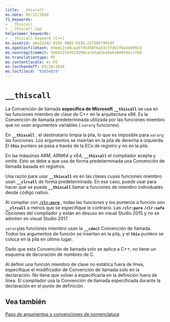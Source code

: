```yaml
---
title: __thiscall
ms.date: 05/22/2020
f1_keywords:
- __thiscall
- __thiscall_cpp
helpviewer_keywords:
- __thiscall keyword [C++]
ms.assetid: a6a22dd2-0101-4885-b33b-22f6057965df
ms.openlocfilehash: b9edc2cd8caa5fd5458f6a53c5fdb1f8a5e69914
ms.sourcegitcommit: 5bb421fdf61d290cac93a03e16a6a80959accf6d
ms.translationtype: MT
ms.contentlocale: es-ES
ms.lasthandoff: 05/26/2020
ms.locfileid: "83854819"
---
```

# `__thiscall`

La Convención de llamada **específica de Microsoft** **`__thiscall`** se usa en las funciones miembro de clase de C++ en la arquitectura x86. Es la Convención de llamada predeterminada utilizada por las funciones miembro que no usan argumentos variables ( `vararg` funciones).

En **`__thiscall`** , el destinatario limpia la pila, lo que es imposible para `vararg` las funciones. Los argumentos se insertan en la pila de derecha a izquierda. El **`this`** puntero se pasa a través de la ECx de registro y no en la pila.

En las máquinas ARM, ARM64 y x64, **`__thiscall`** el compilador acepta y omite. Esto se debe a que usa de forma predeterminada una Convención de llamada basada en registros.

Una razón para usar **`__thiscall`** es en las clases cuyas funciones miembro usan **`__clrcall`** de forma predeterminada. En ese caso, puede usar para hacer que se pueda **`__thiscall`** llamar a funciones de miembro individuales desde código nativo.

Al compilar con [**`/clr:pure`**](../build/reference/clr-common-language-runtime-compilation.md) , todas las funciones y los punteros a función son **`__clrcall`** a menos que se especifique lo contrario. Las **`/clr:pure`** **`/clr:safe`** Opciones del compilador y están en desuso en visual Studio 2015 y no se admiten en visual Studio 2017.

`vararg`las funciones miembro usan la **`__cdecl`** Convención de llamada. Todos los argumentos de función se insertan en la pila, y el **`this`** puntero se coloca en la pila en último lugar.

Dado que esta Convención de llamada solo se aplica a C++, no tiene un esquema de decoración de nombres de C.

Al definir una función miembro de clase no estática fuera de línea, especifique el modificador de Convención de llamada solo en la declaración. No tiene que volver a especificarla en la definición fuera de línea. El compilador usa la Convención de llamada especificada durante la declaración en el punto de definición.

## <a name="see-also"></a>Vea también

[Paso de argumentos y convenciones de nomenclatura](../cpp/argument-passing-and-naming-conventions.md)
